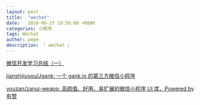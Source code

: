 ```yaml
---
layout: post
title:  "wechat"
date:   2018-06-27 19:56:00 +0800
categories: 小程序
tags: Wechat
author: pepe
description: 『 wechat 』
---
```


[微信开发学习总结（一）](https://www.cnblogs.com/xdp-gacl/p/5149171.html)

[jianshijiuyou/Jgank: 一个 gank.io 的第三方微信小程序](https://github.com/jianshijiuyou/Jgank)

[youzan/zanui-weapp: 高颜值、好用、易扩展的微信小程序 UI 库，Powered by 有赞](https://github.com/youzan/zanui-weapp)














